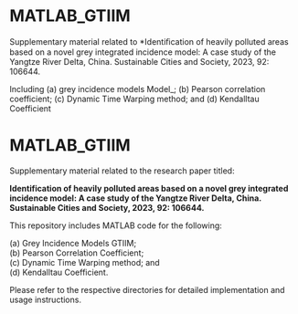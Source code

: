# MATLAB_GTIIM  
Supplementary material related to 
*Identiﬁcation of heavily polluted areas based on a novel grey integrated incidence model: A case study of the Yangtze River Delta, China. Sustainable Cities and Society, 2023, 92: 106644.

Including (a) grey incidence models Model_; (b) Pearson correlation coefficient; (c) Dynamic Time Warping method; and (d) Kendalltau Coefficient
# MATLAB_GTIIM

Supplementary material related to the research paper titled:

**Identification of heavily polluted areas based on a novel grey integrated incidence model: A case study of the Yangtze River Delta, China. Sustainable Cities and Society, 2023, 92: 106644.**

This repository includes MATLAB code for the following:

(a) Grey Incidence Models GTIIM;  
(b) Pearson Correlation Coefficient;  
(c) Dynamic Time Warping method; and  
(d) Kendalltau Coefficient.

Please refer to the respective directories for detailed implementation and usage instructions.
